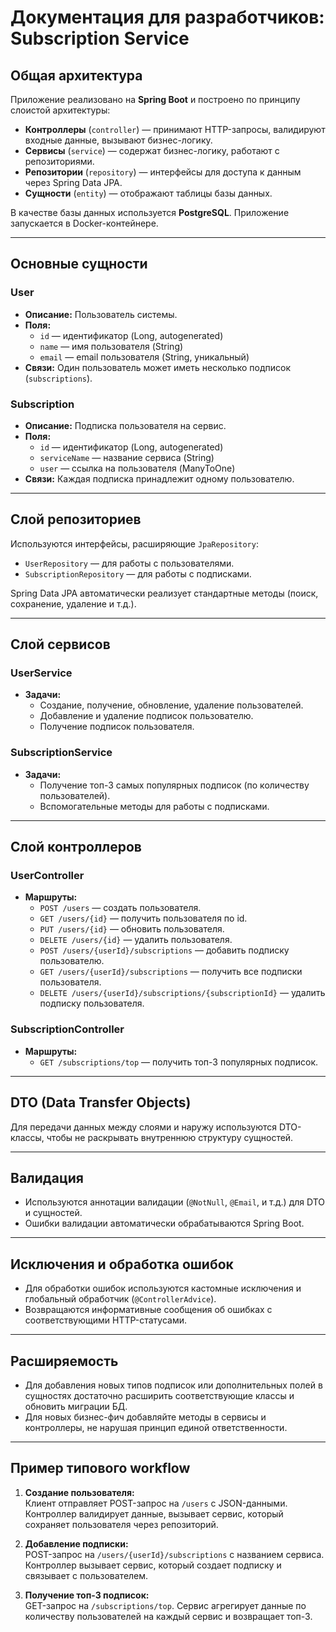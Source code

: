 # Документация для разработчиков: Subscription Service

## Общая архитектура

Приложение реализовано на **Spring Boot** и построено по принципу слоистой архитектуры:

- **Контроллеры** (`controller`) — принимают HTTP-запросы, валидируют входные данные, вызывают бизнес-логику.
- **Сервисы** (`service`) — содержат бизнес-логику, работают с репозиториями.
- **Репозитории** (`repository`) — интерфейсы для доступа к данным через Spring Data JPA.
- **Сущности** (`entity`) — отображают таблицы базы данных.

В качестве базы данных используется **PostgreSQL**. Приложение запускается в Docker-контейнере.

---

## Основные сущности

### User

- **Описание:** Пользователь системы.
- **Поля:**
    - `id` — идентификатор (Long, autogenerated)
    - `name` — имя пользователя (String)
    - `email` — email пользователя (String, уникальный)
- **Связи:** Один пользователь может иметь несколько подписок (`subscriptions`).

### Subscription

- **Описание:** Подписка пользователя на сервис.
- **Поля:**
    - `id` — идентификатор (Long, autogenerated)
    - `serviceName` — название сервиса (String)
    - `user` — ссылка на пользователя (ManyToOne)
- **Связи:** Каждая подписка принадлежит одному пользователю.

---

## Слой репозиториев

Используются интерфейсы, расширяющие `JpaRepository`:

- `UserRepository` — для работы с пользователями.
- `SubscriptionRepository` — для работы с подписками.

Spring Data JPA автоматически реализует стандартные методы (поиск, сохранение, удаление и т.д.).

---

## Слой сервисов

### UserService

- **Задачи:**
    - Создание, получение, обновление, удаление пользователей.
    - Добавление и удаление подписок пользователю.
    - Получение подписок пользователя.

### SubscriptionService

- **Задачи:**
    - Получение топ-3 самых популярных подписок (по количеству пользователей).
    - Вспомогательные методы для работы с подписками.

---

## Слой контроллеров

### UserController

- **Маршруты:**
    - `POST /users` — создать пользователя.
    - `GET /users/{id}` — получить пользователя по id.
    - `PUT /users/{id}` — обновить пользователя.
    - `DELETE /users/{id}` — удалить пользователя.
    - `POST /users/{userId}/subscriptions` — добавить подписку пользователю.
    - `GET /users/{userId}/subscriptions` — получить все подписки пользователя.
    - `DELETE /users/{userId}/subscriptions/{subscriptionId}` — удалить подписку пользователя.

### SubscriptionController

- **Маршруты:**
    - `GET /subscriptions/top` — получить топ-3 популярных подписок.

---

## DTO (Data Transfer Objects)

Для передачи данных между слоями и наружу используются DTO-классы, чтобы не раскрывать внутреннюю структуру сущностей.

---

## Валидация

- Используются аннотации валидации (`@NotNull`, `@Email`, и т.д.) для DTO и сущностей.
- Ошибки валидации автоматически обрабатываются Spring Boot.

---

## Исключения и обработка ошибок

- Для обработки ошибок используются кастомные исключения и глобальный обработчик (`@ControllerAdvice`).
- Возвращаются информативные сообщения об ошибках с соответствующими HTTP-статусами.

---

## Расширяемость

- Для добавления новых типов подписок или дополнительных полей в сущностях достаточно расширить соответствующие классы и обновить миграции БД.
- Для новых бизнес-фич добавляйте методы в сервисы и контроллеры, не нарушая принцип единой ответственности.

---

## Пример типового workflow

1. **Создание пользователя:**  
   Клиент отправляет POST-запрос на `/users` с JSON-данными. Контроллер валидирует данные, вызывает сервис, который сохраняет пользователя через репозиторий.

2. **Добавление подписки:**  
   POST-запрос на `/users/{userId}/subscriptions` с названием сервиса. Контроллер вызывает сервис, который создает подписку и связывает с пользователем.

3. **Получение топ-3 подписок:**  
   GET-запрос на `/subscriptions/top`. Сервис агрегирует данные по количеству пользователей на каждый сервис и возвращает топ-3.

